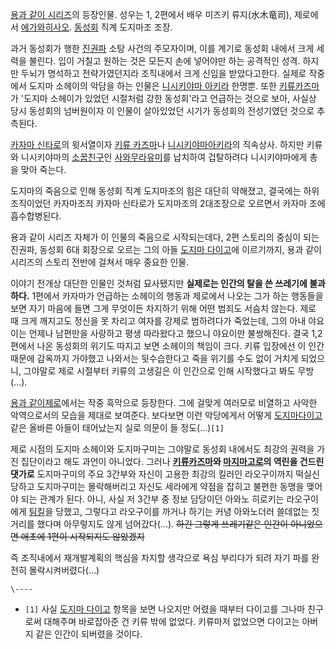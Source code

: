 [용과 같이 시리즈](%EC%9A%A9%EA%B3%BC%20%EA%B0%99%EC%9D%B4%20%EC%8B%9C%EB%A6%AC%EC%A6%88.md)의 등장인물. 성우는 1, 2편에서 배우 미즈키 류지(水木竜司), 제로에서 [에가와히사오](%EC%97%90%EA%B0%80%EC%99%80%20%ED%9E%88%EC%82%AC%EC%98%A4.md).
[동성회](%EB%8F%99%EC%84%B1%ED%9A%8C.md) 직계 도지마조 조장.

과거 동성회가 행한 [진권파](%EC%A7%84%EA%B6%8C%ED%8C%8C.md) 소탕 사건의 주모자이며, 이를 계기로 동성회
내에서 크게 세력을 불린다. 입이 거칠고 원하는 것은 모든지 손에 넣어야만 하는 공격적인 성격. 하지만 두뇌가 명석하고 전략가였던지라
조직내에서 크게 신임을 받았다고한다. 실제로 작중에서 도지마 소헤이의 악담을 하는 인물은 [니시키야마 아키라](%EB%8B%88%EC%8B%9C%ED%82%A4%EC%95%BC%EB%A7%88%20%EC%95%84%ED%82%A4%EB%9D%BC.md) 한명뿐. 또한 [키류카즈마](%ED%82%A4%EB%A5%98%20%EC%B9%B4%EC%A6%88%EB%A7%88.md)가 '도지마 소헤이가 있었던
시절처럼 강한 동성회'라고 언급하는 것으로 보아, 사실상 당시 동성회의 넘버원이자 이 인물이 살아있었던 시기가 동성회의 전성기였던 것으로
추측된다.

[카자마 신타로](%EC%B9%B4%EC%9E%90%EB%A7%88%20%EC%8B%A0%ED%83%80%EB%A1%9C.md)의
윗서열이자 [키류 카즈마](%ED%82%A4%EB%A5%98%20%EC%B9%B4%EC%A6%88%EB%A7%88.md)나 [니시키야마아키라](%EB%8B%88%EC%8B%9C%ED%82%A4%EC%95%BC%EB%A7%88%20%EC%95%84%ED%82%A4%EB%9D%BC.md)의 직속상사. 하지만 키류와 니시키야마의
[소꿉친구](%EC%86%8C%EA%BF%89%EC%B9%9C%EA%B5%AC.md)인 [사와무라유미](%EC%82%AC%EC%99%80%EB%AC%B4%EB%9D%BC%20%EC%9C%A0%EB%AF%B8.md)를 납치하여
겁탈하려다 니시키야마에게 총을 맞아 죽는다.

도지마의 죽음으로 인해 동성회 직계 도지마조의 힘은 대단히 약해졌고, 결국에는 하위조직이었던 카자마조즤 카자마 신타로가 도지마조의
2대조장으로 오르면서 카자마 조에 흡수합병된다.

용과 같이 시리즈 자체가 이 인물의 죽음으로 시작되는데다, 2편 스토리의 중심이 되는 진권파, 동성회 6대 회장으로 오르는 그의 아들
[도지마 다이고](%EB%8F%84%EC%A7%80%EB%A7%88%20%EB%8B%A4%EC%9D%B4%EA%B3%A0.md)에
이르기까지, 용과 같이 시리즈의 스토리 전반에 걸쳐서 매우 중요한 인물.

이야기 전개상 대단한 인물인 것처럼 묘사됐지만 **실제로는 인간의 탈을 쓴 쓰레기에 불과하다.** 1편에서 카자마가 언급하는 소헤이의 행동과
제로에서 나오는 그가 하는 행동들을 보면 자기 마음에 들면 그게 무엇이든 차지하기 위해 어떤 범죄도 서슴치 않는다. 제로 때 크게 깨지고도
정신을 못 차리고 여자를 강제로 범하려다가 죽었는데, 그의 아내 야요이는 언제나 남편만을 사랑하고 평생 따라왔다고 했으니 야요이만
불쌍해진다. 결국 1,2편에서 나온 동성회의 위기도 따지고 보면 소헤이의 책임이 크다. 키류 입장에선 이 인간 때문에 감옥까지 가야했고
나와서는 뒷수습한다고 죽을 위기를 수도 없이 거치게 되었으니, 그야말로 제로 시절부터 키류의 고생길은 이 인간으로 인해 시작했다고 봐도
무방(...).

[용과 같이제로](%EC%9A%A9%EA%B3%BC%20%EA%B0%99%EC%9D%B4%20%EC%A0%9C%EB%A1%9C.md)에서는 작중
흑막으로 등장한다. 그에 걸맞게 여러모로 비열하고 사악한 악역으로서의 모습을 제대로 보여준다. 보다보면 이런 악당에게서 어떻게 [도지마다이고](%EB%8F%84%EC%A7%80%EB%A7%88%20%EB%8B%A4%EC%9D%B4%EA%B3%A0.md) 같은 올바른
아들이 태어났는지 실로 의문이 들 정도(...)`[1]`

제로 시점의 도지마 소헤이와 도지마구미는 그야말로 동성회 내에서도 최강의 권력을 가진 집단이라고 해도 과언이 아니었다. 그러나 **[키류카즈마](%ED%82%A4%EB%A5%98%20%EC%B9%B4%EC%A6%88%EB%A7%88.md)와 [마지마고로](%EB%A7%88%EC%A7%80%EB%A7%88%20%EA%B3%A0%EB%A1%9C.md)의 역린을 건드린 댓가로**
도지마구미의 주요 3간부와 자신이 고용한 최강의 킬러인 라오구이까지 떡실신당하고 도지마구미는 몰락해버리고 자신도 세라에게 약점을 잡히고
불편한 동맹을 맺어야 되는 관계가 된다. 아니, 사실 저 3간부 중 정보 담당이던 아와노 히로키는 라오구이에게
[팀킬](%ED%8C%80%ED%82%AC.md)을 당했고, 그렇다고 라오구이를 까거나 하기는 커녕 아와노더러 쓸데없는 짓거리를 했다며
아무렇지도 않게 넘어갔다(...). <del>하긴 그렇게 쓰레기같은 인간이 아니었으면 애초에 1편이 시작되지도 않았겠지</del>

즉 조직내에서 재개발계획의 핵심을 차지할 생각으로 욕심 부리다가 되려 자기 파를 완전히 몰락시켜버렸다(...)

`\----`

  * `[1]` 사실 [도지마 다이고](%EB%8F%84%EC%A7%80%EB%A7%88%20%EB%8B%A4%EC%9D%B4%EA%B3%A0.md) 항목을 보면 나오지만 어렸을 때부터 다이고를 그나마 친구로써 대해주며 바로잡아준 건 키류 밖에 없었다. 키류마저 없었으면 다이고는 아버지 같은 인간이 되버렸을 것이다.


